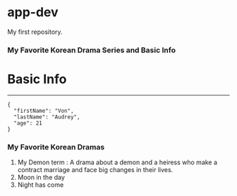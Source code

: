 # app-dev
My first repository.

### **My Favorite Korean Drama Series and Basic Info**
 # **Basic Info**
---------------------------

```
{
  "firstName": "Von",
  "lastName": "Audrey",
  "age": 21
}
```
### My Favorite Korean Dramas
1. My Demon term : A drama about a demon and a heiress who make a contract marriage and face big changes in their lives. 
2. Moon in the day
3. Night has come
